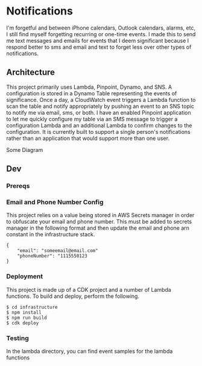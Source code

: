 # Notifications

I'm forgetful and between iPhone calendars, Outlook calendars, alarms, etc, I still find myself forgetting recurring or one-time events. I made this to send me text messages and emails for events that I deem significant because I respond better to sms and email and text to forget less over other types of notifications. 

## Architecture

This project primarily uses Lambda, Pinpoint, Dynamo, and SNS. A configuration is stored in a Dynamo Table representing the events of significance. Once a day, a CloudWatch event triggers a Lambda function to scan the table and notify appropriately by pushing an event to an SNS topic to notify me via email, sms, or both. I have an enabled Pinpoint application to let me quickly configure my table via an SMS message to trigger a configuration Lambda and an additional Lambda to confirm changes to the configuration. It is currently built to support a single person's notifications rather than an application that would support more than one user.

Some Diagram

## Dev

### Prereqs

### Email and Phone Number Config
This project relies on a value being stored in AWS Secrets manager in order to obfuscate your email and phone number. This must be added to secrets manager in the following format and then update the email and phone arn constant in the infrastructure stack.

```
{
    "email": "someemail@email.com"
    "phoneNumber": "1115550123
}
```

### Deployment

This project is made up of a CDK project and a number of Lambda functions. To build and deploy, perform the following.

```
$ cd infrastructure
$ npm install
$ npm run build
$ cdk deploy
```

### Testing

In the lambda directory, you can find event samples for the lambda functions